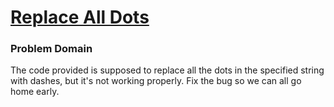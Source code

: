 # [Replace All Dots](https://www.codewars.com/kata/fixme-replace-all-dots)

### Problem Domain
The code provided is supposed to replace all the dots in the specified string with dashes, but it's not working properly. Fix the bug so we can all go home early.